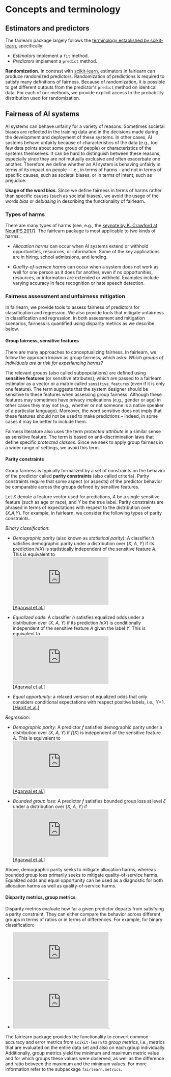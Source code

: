 # Concepts and terminology

## Estimators and predictors

The fairlearn package largely follows the [terminology established by scikit-learn](https://scikit-learn.org/stable/developers/contributing.html#different-objects), specifically:
- _Estimators_ implement a `fit` method.
- _Predictors_ implement a `predict` method.


**Randomization.** In contrast with [scikit-learn](https://scikit-learn.org/stable/glossary.html#term-estimator), estimators in fairlearn can produce randomized predictors. Randomization of predictions is required to satisfy many definitions of fairness. Because of randomization, it is possible to get different outputs from the predictor's `predict` method on identical data. For each of our methods, we provide explicit access to the probability distribution used for randomization.

## Fairness of AI systems

AI systems can behave unfairly for a variety of reasons. Sometimes societal biases are reflected in the training data and in the decisions made during the development and deployment of these systems. In other cases, AI systems behave unfairly because of characteristics of the data (e.g., too few data points about some group of people) or characteristics of the systems themselves. It can be hard to distinguish between these reasons, especially since they are not mutually exclusive and often exacerbate one another. Therefore we define whether an AI system is behaving unfairly in terms of its impact on people – i.e., in terms of harms – and not in terms of specific causes, such as societal biases, or in terms of intent, such as prejudice.

**Usage of the word _bias_.** Since we define fairness in terms of harms rather than specific causes (such as societal biases), we avoid the usage of the words _bias_ or _debiasing_ in describing the functionality of fairlearn.

### Types of harms

There are many types of harms (see, e.g., the [keynote by K. Crawford at NeurIPS 2017](https://www.youtube.com/watch?v=fMym_BKWQzk)). The fairlearn package is most applicable to two kinds of harms:

- _Allocation harms_ can occur when AI systems extend or withhold opportunities, resources, or information. Some of the key applications are in hiring, school admissions, and lending.

- _Quality-of-service harms_ can occur when a system does not work as well for one person as it does for another, even if no opportunities, resources, or information are extended or withheld. Examples include varying accuracy in face recognition or hate speech detection.

### Fairness assessment and unfairness mitigation

In fairlearn, we provide tools to assess fairness of predictors for classification and regression. We also provide tools that mitigate unfairness in classification and regression. In both assessment and mitigation scenarios, fairness is quantified using disparity metrics as we describe below.

#### Group fairness, sensitive features

There are many approaches to conceptualizing fairness. In fairlearn, we follow the approach known as group fairness, which asks: _Which groups of individuals are at risk for experiencing harms?_

The relevant groups (also called subpopulations) are defined using **sensitive features** (or sensitive attributes), which are passed to a fairlearn estimator as a vector or a matrix called `sensitive_features` (even if it is only one feature). The term suggests that the system designer should be sensitive to these features when assessing group fairness. Although these features may sometimes have privacy implications (e.g., gender or age) in other cases they may not (e.g., whether or not someone is a native speaker of a particular language). Moreover, the word sensitive does not imply that these features should not be used to make predictions – indeed, in some cases it may be better to include them.

Fairness literature also uses the term _protected attribute_ in a similar sense as sensitive feature. The term is based on anti-discrimination laws that define specific _protected classes_. Since we seek to apply group fairness in a wider range of settings, we avoid this term.

#### Parity constraints

Group fairness is typically formalized by a set of constraints on the behavior of the predictor called **parity constraints** (also called criteria). Parity constraints require that some aspect (or aspects) of the predictor behavior be comparable across the groups defined by sensitive features.

Let _X_ denote a feature vector used for predictions, _A_ be a single sensitive feature (such as age or race), and _Y_ be the true label. Parity constraints are phrased in terms of expectations with respect to the distribution over (_X,A,Y_).
For example, in fairlearn, we consider the following types of parity constraints.

_Binary classification_:

- _Demographic parity_ (also known as _statistical parity_): A classifier _h_ satisfies demographic parity under a distribution over (_X, A, Y_) if its prediction _h_(_X_) is statistically independent of the sensitive feature _A_. This is equivalent to \
  ![equation](https://latex.codecogs.com/gif.latex?%5Cmathbb%7BE%7D%5Bh%28X%29%20%7C%20A%3Da%5D%20%3D%20%5Cmathbb%7BE%7D%5Bh%28X%29%5D%20%5Cquad%20%5Cforall%20a) \
  [[Agarwal et al.]](https://arxiv.org/pdf/1803.02453.pdf)

- _Equalized odds_: A classifier _h_ satisfies equalized odds under a distribution over (_X, A, Y_) if its prediction _h_(_X_) is conditionally independent of the sensitive feature _A_ given the label _Y_. This is equivalent to \
  ![equation](https://latex.codecogs.com/gif.latex?%5Cmathbb%7BE%7D%5Bh%28X%29%20%7C%20A%3Da%2C%20Y%3Dy%5D%20%3D%20%5Cmathbb%7BE%7D%5Bh%28X%29%20%7C%20Y%3Dy%5D%20%5Cquad%20%5Cforall%20a%2C%20y) \
  [[Agarwal et al.]](https://arxiv.org/pdf/1803.02453.pdf)

- _Equal opportunity_: a relaxed version of equalized odds that only considers conditional expectations with respect positive labels, i.e., _Y_=1. [[Hardt et al.]]( https://ttic.uchicago.edu/~nati/Publications/HardtPriceSrebro2016.pdf)

_Regression_:

- _Demographic parity_: A predictor _f_ satisfies demographic parity under a distribution over (_X, A, Y_) if _f_(_X_) is independent of the sensitive feature _A_. This is equivalent to \
  ![equation](https://latex.codecogs.com/gif.latex?%5Cmathbb%7BP%7D%5Bf%28X%29%20%5Cgeq%20z%20%7C%20A%3Da%5D%20%3D%20%5Cmathbb%7BP%7D%5Bf%28X%29%20%5Cgeq%20z%5D%20%5Cquad%20%5Cforall%20a%2C%20z) \
  [[Agarwal et al.]]( https://arxiv.org/pdf/1905.12843.pdf)

- _Bounded group loss_: A predictor _f_ satisfies bounded group loss at level _ζ_ under a distribution over (_X, A, Y_) if \
  ![equation](https://latex.codecogs.com/gif.latex?%5Cmathbb%7BE%7D%5B%5Ctext%7Bloss%7D%28Y%2C%20f%28X%29%29%20%7C%20A%3Da%5D%20%5Cleq%20%5Czeta%20%5Cquad%20%5Cforall%20a) \
  [[Agarwal et al.]]( https://arxiv.org/pdf/1905.12843.pdf)

Above, demographic parity seeks to mitigate allocation harms, whereas bounded group loss primarily seeks to mitigate quality-of-service harms. Equalized odds and equal opportunity can be used as a diagnostic for both allocation harms as well as quality-of-service harms.

#### Disparity metrics, group metrics

Disparity metrics evaluate how far a given predictor departs from satisfying a parity constraint. They can either compare the behavior across different groups in terms of ratios or in terms of differences. For example, for binary classification:

- ![equation](https://latex.codecogs.com/gif.latex?%5Ctext%7BDemographic%20parity%20difference%7D%20%3D%28%5Cmax_a%20%5Cmathbb%7BE%7D%5Bh%28X%29%20%7C%20A%3Da%5D%29%20-%20%28%5Cmin_a%20%5Cmathbb%7BE%7D%5Bh%28X%29%20%7C%20A%3Da%5D%29).
- ![equation](https://latex.codecogs.com/gif.latex?%5Ctext%7BDemographic%20parity%20ratio%7D%20%3D%5Cleft%5C%28%5Cmin_a%20%5Cmathbb%7BE%7D%5Bh%28X%29%20%7C%20A%3Da%5D%5Cright%5C%29%20/%20%5Cleft%5C%28%5Cmax_a%20%5Cmathbb%7BE%7D%5Bh%28X%29%20%7C%20A%3Da%5D%5Cright%5C%29).

The fairlearn package provides the functionality to convert common accuracy and error metrics from `scikit-learn` to _group metrics_, i.e., metrics that are evaluated on the entire data set and also on each group individually. Additionally, group metrics yield the minimum and maximum metric value and for which groups these values were observed, as well as the difference and ratio between the maximum and the minimum values. For more information refer to the subpackage `fairlearn.metrics`.
